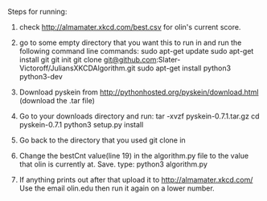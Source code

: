 Steps for running:
1. check http://almamater.xkcd.com/best.csv for olin's current score.
2. go to some empty directory that you want this to run in and run the 
following command line commands:
	sudo apt-get update
	sudo apt-get install git
	git init
	git clone git@github.com:Slater-Victoroff/JuliansXKCDAlgorithm.git
	sudo apt-get install python3 python3-dev

3. Download pyskein from http://pythonhosted.org/pyskein/download.html (download the .tar file)
4. Go to your downloads directory and run:
	tar -xvzf pyskein-0.7.1.tar.gz
	cd pyskein-0.7.1
	python3 setup.py install
5. Go back to the directory that you used git clone in
6. Change the bestCnt value(line 19) in the algorithm.py file to the value
that olin is currently at. Save.
type:
python3 algorithm.py

7. If anything prints out after that upload it to http://almamater.xkcd.com/
Use the email olin.edu
then run it again on a lower number.